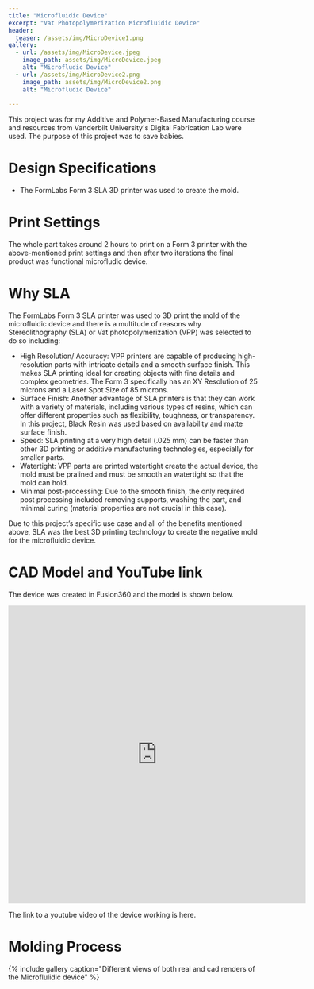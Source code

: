 ```yaml
---
title: "Microfluidic Device"
excerpt: "Vat Photopolymerization Microfluidic Device"
header:
  teaser: /assets/img/MicroDevice1.png
gallery:
  - url: /assets/img/MicroDevice.jpeg
    image_path: assets/img/MicroDevice.jpeg
    alt: "Microfludic Device"
  - url: /assets/img/MicroDevice2.png
    image_path: assets/img/MicroDevice2.png
    alt: "Microfludic Device"
   
---
```


This project was for my Additive and Polymer-Based Manufacturing course and resources from Vanderbilt University's Digital Fabrication Lab were used. The purpose of this project was to save babies. 

# Design Specifications

* The FormLabs Form 3 SLA 3D printer was used to create the mold.

# Print Settings
 
The whole part takes around 2 hours to print on a Form 3 printer with the above-mentioned print settings and then after two iterations the final product was functional microfludic device.

# Why SLA

The FormLabs Form 3 SLA printer was used to 3D print the mold of the microfluidic device and there is a multitude of reasons why Stereolithography (SLA) or Vat photopolymerization (VPP) was selected to do so including:
* High Resolution/ Accuracy: VPP printers are capable of producing high-resolution parts with intricate details and a smooth surface finish. This makes SLA printing ideal for creating objects with fine details and complex geometries. The Form 3 specifically has an XY Resolution of 25 microns and a Laser Spot Size of 85 microns. 
* Surface Finish: Another advantage of SLA printers is that they can work with a variety of materials, including various types of resins, which can offer different properties such as flexibility, toughness, or transparency. In this project, Black Resin was used based on availability and matte surface finish. 
* Speed: SLA printing at a very high detail (.025 mm) can be faster than other 3D printing or additive manufacturing technologies, especially for smaller parts.
* Watertight: VPP parts are printed watertight create the actual device, the mold must be pralined and must be smooth an watertight so that the mold can hold. 
* Minimal post-processing: Due to the smooth finish, the only required post processing included removing supports, washing the part, and minimal curing (material properties are not crucial in this case).

Due to this project’s specific use case and all of the benefits mentioned above, SLA was the best 3D printing technology to create the negative mold for the microfluidic device. 


# CAD Model and YouTube link 

The device was created in Fusion360 and the model is shown below.

<iframe src="https://a360.co/3TCQDGO" width="600" height="600" allowfullscreen="true" webkitallowfullscreen="true" mozallowfullscreen="true"  frameborder="0"></iframe>
 
 The link to a youtube video of the device working is here. 


# Molding Process

{% include gallery caption="Different views of both real and cad renders of the Microflulidic device" %} 
